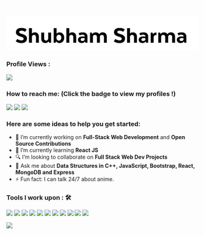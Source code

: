 ![Name](Hello(1).gif)

![Name](name.png)


 ### Profile Views :<br>
  <img src="https://profile-counter.glitch.me/2211shubham/count.svg" />


### How to reach me: <strong>(Click the badge to view my profiles !)</strong>

<img src="https://img.shields.io/badge/ss.shubham.2211@gmail.com-%23D14836.svg?&style=for-the-badge&logo=gmail&logoColor=white" href="ss.shubham.2211@gmail.com">   <a  href="https://www.instagram.com/official.shubham.sharma/"><img src="https://img.shields.io/badge/@official.shubham.sharma-%23E4405F.svg?&style=for-the-badge&logo=instagram&logoColor=white"></a>   <a href="https://www.linkedin.com/in/2211shubham/"><img src="https://img.shields.io/badge/Shubham Sharma-%230077B5.svg?&style=for-the-badge&logo=linkedin&logoColor=white" ></a>

### Here are some ideas to help you get started:

- 🔭 I’m currently working on <strong>Full-Stack Web Development</strong> and <strong>Open Source Contributions</strong>
- 🌱 I’m currently learning <strong>React JS</strong>
- 🔍 I’m looking to collaborate on <strong>Full Stack Web Dev Projects</strong>
- 💬 Ask me about <strong>Data Structures in C++, JavaScript, Bootstrap, React, MongoDB and Express</strong>
- ⚡ Fun fact: I can talk 24/7 about anime.

### Tools I work upon : 🛠

<img src="https://img.shields.io/badge/c++%20-%2300599C.svg?&style=for-the-badge&logo=c%2B%2B&logoColor=white">     <img src="https://img.shields.io/badge/javascript%20-%23323330.svg?&style=for-the-badge&logo=javascript&logoColor=%23F7DF1E">   <img src="https://img.shields.io/badge/html5%20-%23E34F26.svg?&style=for-the-badge&logo=html5&logoColor=white">   <img src="https://img.shields.io/badge/css3%20-%231572B6.svg?&style=for-the-badge&logo=css3&logoColor=white">   <img src="https://img.shields.io/badge/react%20-%2320232a.svg?&style=for-the-badge&logo=react&logoColor=%2361DAFB">   <img src="https://img.shields.io/badge/bootstrap%20-%23563D7C.svg?&style=for-the-badge&logo=bootstrap&logoColor=white">   <img src="https://img.shields.io/badge/git%20-%23F05033.svg?&style=for-the-badge&logo=git&logoColor=white"/>   <img src="http://img.shields.io/badge/-VS%20Code-000000?style=for-the-badge&logo=Visual-studio-code&logoColor=blue">
<img src="https://img.shields.io/badge/Netlify-00C7B7?style=for-the-badge&logo=netlify&logoColor=white"> <img src="https://img.shields.io/badge/MongoDB-4EA94B?style=for-the-badge&logo=mongodb&logoColor=white"> <img src="https://img.shields.io/badge/MySQL-005C84?style=for-the-badge&logo=mysql&logoColor=white">



<img src="https://github-readme-stats.vercel.app/api?username=2211shubham&show_icons=true&title_color=03fc90&icon_color=03fc90&text_color=03fc90&bg_color=002b19">
